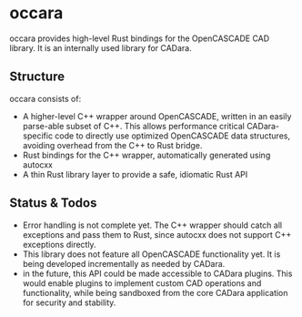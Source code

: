 # occara

occara provides high-level Rust bindings for the OpenCASCADE CAD library. It is an internally used library for CADara.

## Structure

occara consists of:
- A higher-level C++ wrapper around OpenCASCADE, written in an easily parse-able subset of C++. This allows performance critical CADara-specific code to directly use optimized OpenCASCADE data structures, avoiding overhead from the C++ to Rust bridge.
- Rust bindings for the C++ wrapper, automatically generated using autocxx
- A thin Rust library layer to provide a safe, idiomatic Rust API

## Status & Todos
- Error handling is not complete yet. The C++ wrapper should catch all exceptions and pass them to Rust, since autocxx does not support C++ exceptions directly.
- This library does not feature all OpenCASCADE functionality yet. It is being developed incrementally as needed by CADara.
- in the future, this API could be made accessible to CADara plugins. This would enable plugins to implement custom CAD operations and functionality, while being sandboxed from the core CADara application for security and stability.
